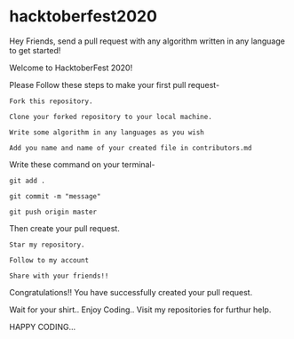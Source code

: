 # hacktoberfest2020
Hey Friends, send a pull request with any algorithm written in any language to get started!

Welcome to HacktoberFest 2020!

Please Follow these steps to make your first pull request-

    Fork this repository.

    Clone your forked repository to your local machine.

    Write some algorithm in any languages as you wish
    
    Add you name and name of your created file in contributors.md

Write these command on your terminal-

    git add .
    
    git commit -m "message"
    
    git push origin master
    
Then create your pull request.

    Star my repository.
    
    Follow to my account
    
    Share with your friends!!

Congratulations!! You have successfully created your pull request.

Wait for your shirt.. Enjoy Coding.. Visit my repositories for furthur help.

HAPPY CODING...

